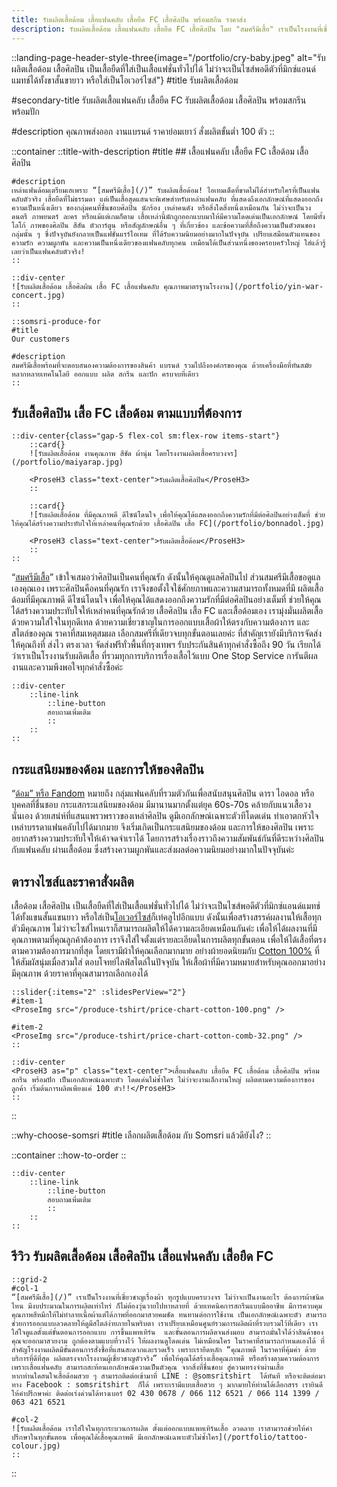 ```yaml
---
title: รับผลิตเสื้อด้อม เสื้อแฟนคลับ เสื้อยืด FC เสื้อศิลปิน พร้อมสกีน ราคาส่ง
description: รับผลิตเสื้อด้อม เสื้อแฟนคลับ เสื้อยืด FC เสื้อศิลปิน โดย "สมศรีมีเสื้อ" เราเป็นโรงงานที่เชี่ยวชาญเรื่องผ้า ทุกรูปแบบครบวงจร ราคาส่ง
---
```


::landing-page-header-style-three{image="/portfolio/cry-baby.jpeg" alt="รับผลิตเสื้อด้อม เสื้อศิลปิน เป็นเสื้อยืดที่ใส่เป็นเสื้อแฟชั่นทั่วไปได้ ไม่ว่าจะเป็นไซส์พอดีตัวที่มิกซ์แอนด์แมทช์ได้ทั้งขาสั้นขายาว หรือใส่เป็นโอเวอร์ไซส์"}
#title
รับผลิตเสื้อด้อม

#secondary-title
รับผลิตเสื้อแฟนคลับ เสื้อยืด FC รับผลิตเสื้อด้อม เสื้อศิลปิน พร้อมสกรีน พร้อมปัก

#description
คุณภาพส่งออก งานแบรนด์ ราคาย่อมเยาว์ สั่งผลิตขั้นต่ำ 100 ตัว
::

::container
    ::title-with-description
    #title
    ## เสื้อแฟนคลับ เสื้อยืด FC เสื้อด้อม เสื้อศิลปิน

    #description
    เหล่าแฟนด้อมเตรียมเฮเพราะ “[สมศรีมีเสื้อ](/)” รับผลิตเสื้อด้อม! ไอเทมเด็ดที่ขาดไม่ได้สำหรับใครที่เป็นแฟนคลับตัวจริง เสื้อยืดที่ไม่ธรรมดา แต่เป็นเสื้อสุดแสนจะพิเศษสำหรับเหล่าแฟนคลับ ที่แสดงถึงเอกลักษณ์ที่แสดงออกถึงความเป็นหนึ่งเดียว ของกลุ่มคนที่ชื่นชอบศิลปิน นักร้อง เหล่าคนดัง หรือสิ่งใดสิ่งหนึ่งเหมือนกัน ไม่ว่าจะเป็นวงดนตรี ภาพยนตร์ ละคร หรือแม้แต่เกมก็ตาม เสื้อเหล่านี้มักถูกออกแบบมาให้มีความโดดเด่นเป็นเอกลักษณ์ โดยมีทั้งโลโก้ ภาพของศิลปิน สีสัน ตัวการ์ตูน หรือสัญลักษณ์อื่น ๆ ที่เกี่ยวข้อง และข้อความที่สื่อถึงความเป็นตัวตนของกลุ่มนั้น ๆ ซึ่งปัจจุบันยังกลายเป็นแฟชั่นแรร์ไอเทม ที่ได้รับความนิยมอย่างมากในปัจจุบัน เปรียบเสมือนตัวแทนของความรัก ความผูกพัน และความเป็นหนึ่งเดียวของแฟนคลับทุกคน เหมือนได้เป็นส่วนหนึ่งของครอบครัวใหญ่ ใส่แล้วรู้เลยว่าเป็นแฟนคลับตัวจริง!
    ::

    ::div-center
    ![รับผลิตเสื้อด้อม เสื้อศิลผิน เสื้อ FC เสื้อแฟนคลับ คุณภาพมาตรฐานโรงงาน](/portfolio/yin-war-concert.jpg)
    ::

    ::somsri-produce-for
    #title
    Our customers

    #description
    สมศรีมีเสื้อพร้อมที่จะตอบสนองความต้องการของสินค้า แบรนด์ รวมไปถึงองค์กรของคุณ ด้วยเครื่องมือที่ทันสมัยหลากหลายเทคโนโลยี ออกแบบ ผลิต สกรีน และปัก ครบจบที่เดียว
    ::

## รับเสื้อศิลปิน เสื้อ FC เสื้อด้อม ตามแบบที่ต้องการ

    ::div-center{class="gap-5 flex-col sm:flex-row items-start"}
        ::card{}
        ![รับผลิตเสื้อด้อม งานคุณภาพ สีชัด ผ้านุ่ม โดยโรงงานผลิตเสื้อครบวงจร](/portfolio/maiyarap.jpg)

        <ProseH3 class="text-center">รับผลิตเสื้อศิลปิน</ProseH3>
        ::

        ::card{}
        ![รับผลิตเสื้อด้อม ที่มีคุณภาพดี ดีไซน์โดนใจ เพื่อให้คุณได้แสดงออกถึงความรักที่มีต่อศิลปินอย่างเต็มที่ ช่วยให้คุณได้สร้างความประทับใจให้เหล่าคนที่คุณรักด้วย เสื้อศิลปิน เสื้อ FC](/portfolio/bonnadol.jpg)
        
        <ProseH3 class="text-center">รับผลิตเสื้อด้อม</ProseH3>
        ::
    ::

“[สมศรีมีเสื้อ](/)” เข้าใจเสมอว่าศิลปินเป็นคนที่คุณรัก ดังนั้นให้คุณดูแลศิลปินไป ส่วนสมศรีมีเสื้อขอดูแลเองคุณเอง เพราะศิลปินคือคนที่คุณรัก เราจึงขอตั้งใจใช้ศักยภาพและความสามารถทั้งหมดที่มี ผลิตเสื้อด้อมที่มีคุณภาพดี ดีไซน์โดนใจ เพื่อให้คุณได้แสดงออกถึงความรักที่มีต่อศิลปินอย่างเต็มที่ ช่วยให้คุณได้สร้างความประทับใจให้เหล่าคนที่คุณรักด้วย เสื้อศิลปิน เสื้อ FC และเสื้อด้อมเอง เรามุ่งมั่นผลิตเสื้อด้วยความใส่ใจในทุกดีเทล ด้วยความเชี่ยวชาญในการออกแบบเสื้อผ้าให้ตรงกับความต้องการ และสไตล์ของคุณ ราคาที่สมเหตุสมผล เลือกสมศรีที่เดียวจบทุกขั้นตอนเลยค่ะ ที่สำคัญเรายังมีบริการจัดส่งให้คุณถึงที่ ส่งไว ตรงเวลา จัดส่งฟรีทั่วพื้นที่กรุงเทพฯ รับประกันสินค้าทุกคำสั่งซื้อถึง 90 วัน เรียกได้ว่าเราเป็นโรงงานรับผลิตเสื้อ ที่รวมทุกการบริการเรื่องเสื้อไว้แบบ One Stop Service การันตีผลงานและความพึงพอใจทุกคำสั่งซื้อค่ะ

    ::div-center
        ::line-link
            ::line-button
            สอบถามเพิ่มเติม
            ::
        ::
    ::

## กระแสนิยมของด้อม และการให้ของศิลปิน
“[ด้อม” หรือ Fandom](https://www.sanook.com/campus/1416007/) หมายถึง กลุ่มแฟนคลับที่รวมตัวกันเพื่อสนับสนุนศิลปิน ดารา ไอดอล หรือบุคคลที่ชื่นชอบ กระแสกระแสนิยมของด้อม มีมานานมากตั้งแต่ยุค 60s-70s คล้ายกับแนวเสื้อวงนั่นเอง ด้วยเสน่ห์ที่แสนแพรวพราวของเหล่าศิลปิน ดูมีเอกลักษณ์เฉพาะตัวทีโดดเด่น ทำเอาตกหัวใจเหล่าบรรดาแฟนคลับไปได้มากมาย จึงเริ่มเกิดเป็นกระแสนิยมของด้อม และการให้ของศิลปิน เพราะอยากสร้างความประทับใจให้เค้าจดจำเราได้ โดยการสร้างเรื่องราวถึงความสัมพันธ์กันที่ดีระหว่างศิลปินกับแฟนคลับ ผ่านเสื้อด้อม ซึ่งสร้างความผูกพันและส่งผลต่อความนิยมอย่างมากในปัจจุบันค่ะ 

## ตารางไซส์และราคาสั่งผลิต
เสื้อด้อม เสื้อศิลปิน เป็นเสื้อยืดที่ใส่เป็นเสื้อแฟชั่นทั่วไปได้ ไม่ว่าจะเป็นไซส์พอดีตัวที่มิกซ์แอนด์แมทช์ได้ทั้งแขนสั้นแขนยาว หรือใส่เป็น[โอเวอร์ไซส์](https://th.my-best.com/52995)ก็เท่คลูไปอีกแบบ ดังนั้นเพื่อสร้างสรรค์ผลงานให้เสื้อทุกตัวมีคุณภาพ ไม่ว่าจะไซส์ไหนเราก็สามารถผลิตให้ได้ความละเอียดเหมือนกันค่ะ เพื่อให้ได้ผลงานที่มีคุณภาพตามที่คุณลูกค้าต้องการ เราจึงใส่ใจตั้งแต่รายละเอียดในการผลิตทุกขั้นตอน เพื่อให้ได้เสื้อที่ตรงตามความต้องการมากที่สุด โดยเรามีผ้าให้คุณเลือกมากมาย อย่างผ้ายอดนิยมกับ [Cotton 100%](https://th.wikipedia.org/wiki/ผ้าฝ้าย) ที่ให้สัมผัสนุ่มเมื่อสวมใส่ ตอบโจทย์ไลฟ์สไตล์ในปัจจุบัน ให้เสื้อผ้าที่มีความหมายสำหรับคุณออกมาอย่างมีคุณภาพ ด้วยราคาที่คุณสามารถเลือกเองได้

    ::slider{:items="2" :slidesPerView="2"}
    #item-1
    <ProseImg src="/produce-tshirt/price-chart-cotton-100.png" />

    #item-2
    <ProseImg src="/produce-tshirt/price-chart-cotton-comb-32.png" />
    ::

    ::div-center
    <ProseH3 as="p" class="text-center">เสื้อแฟนคลับ เสื้อยืด FC เสื้อด้อม เสื้อศิลปิน พร้อมสกรีน พร้อมปัก เป็นเอกลักษณ์เฉพาะตัว โดดเด่นไม่ซ้ำใคร ไม่ว่าจะงานเล็กงานใหญ่ ผลิตตามความต้องการของลูกค้า เริ่มต้นการผลิตเพียงแค่ 100 ตัว!!</ProseH3>
    ::
::

::why-choose-somsri
#title
เลือกผลิตเสื้อด้อม กับ Somsri แล้วดียังไง?
::

::container
    ::how-to-order
    ::

    ::div-center
        ::line-link
            ::line-button
            สอบถามเพิ่มเติม
            ::
        ::
    ::

## รีวิว รับผลิตเสื้อด้อม เสื้อศิลปิน เสื้อแฟนคลับ เสื้อยืด FC
    ::grid-2
    #col-1
    “[สมศรีมีเสื้อ](/)” เราเป็นโรงงานที่เชี่ยวชาญเรื่องผ้า ทุกรูปแบบครบวงจร ไม่ว่าจะเป็นงานอะไร ต้องการผ้าชนิดไหน มีงบประมาณในการผลิตเท่าไหร่ ก็ไม่ต้องวุ่นวายไปหาหลายที่ ด้วยเทคนิคการสกรีนแบบมืออาชีพ มีการควบคุมคุณภาพสีหมึกให้ไม่ทำลายเนื้อผ้าแต่ได้ภาพที่ออกมาสวยคมชัด ทนทานต่อการใช้งาน เป็นเอกลักษณ์เฉพาะตัว สามารถช่วยการออกแบบลวดลายให้ดูมีสไตล์ง่ายภายในพริบตา เราเปรียบเหมือนศูนย์รวมการผลิตผ้าที่รวบรวมไว้ที่เดียว เราใส่ใจดูแลตั้งแต่ขั้นตอนการออกแบบ การขึ้นแพทเทิร์น  และขั้นตอนการผลิตจนส่งมอบ สามารถมั่นใจได้ว่าสินค้าของคุณจะออกมาสวยงาม ถูกต้องตามแบบที่วางไว้ ให้ผลงานดูโดดเด่น ไม่เหมือนใคร ในราคาที่สามารถกำหนดเองได้ ที่สำคัญโรงงานผลิตมีขั้นตอนการสั่งซื้อที่แสนสะดวกและรวดเร็ว เพราะเรายึดหลัก “คุณภาพดี ในราคาที่คุ้มค่า ด้วยบริการที่ดีที่สุด ผลิตตรงจากโรงงานผู้เชี่ยวชาญตัวจริง” เพื่อให้คุณได้สร้างเสื้อคุณภาพดี หรือสร้างตามความต้องการ เพราะเสื้อแฟนคลับ สามารถสะท้อนเอกลักษณ์ความเป็นตัวคุณ จากสิ่งที่ชื่นชอบ สู่ความทรงจำผ่านเสื้อ
    หากท่านใดสนใจเสื้อด้อมสวย ๆ สามารถติดต่อเข้ามาที่ LINE : @somsritshirt  ได้ทันที หรือจะติดต่อมาทาง Facebook : somsritshirt  ก็ได้ เพราะเรามีแบบเสื้อสวย ๆ มากมายให้ท่านได้เลือกสรร เรายินดีให้คำปรึกษาค่ะ ติดต่อเร่งด่วนได้ทางเบอร์ 02 430 0678 / 066 112 6521 / 066 114 1399 / 063 421 6521

    #col-2
    ![รับผลิตเสื้อด้อม เราใส่ใจในทุกกระบวนการผลิต ตั้งแต่ออกแบบแพทเทิร์นเสื้อ ลวดลาย เราสามารถช่วยให้คำปรึกษาในทุกขั้นตอน เพื่อคุณได้เสื้อคุณภาพดี มีเอกลักษณ์เฉพาะตัวไม่ซ้ำใคร](/portfolio/tattoo-colour.jpg)
    ::
::